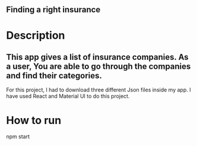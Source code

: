 #### 
Finding a right insurance
---
# Description
This app gives a list of insurance companies. As a user, You are able to go through the companies and find their categories. 
---
For this project, I had to download three different Json files inside my app. I have used React and Material UI to do this project.

# How to run

npm start

